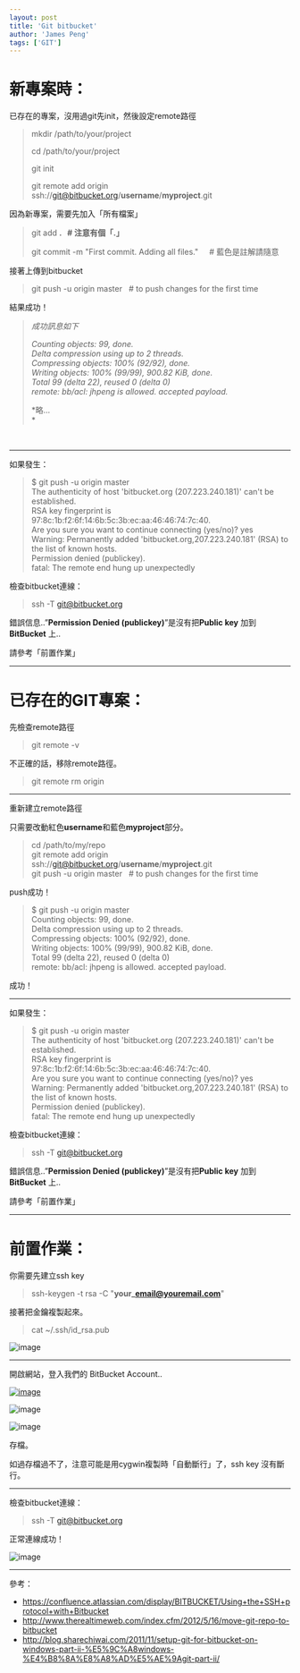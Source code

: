 ```yaml
---
layout: post
title: 'Git bitbucket'
author: 'James Peng'
tags: ['GIT']
---
```


# 新專案時：

已存在的專案，沒用過git先init，然後設定remote路徑

> mkdir /path/to/your/project
>
> cd /path/to/your/project
>
> git init
>
> git remote add origin
> ssh://git@bitbucket.org/**username**/**myproject**.git

因為新專案，需要先加入「所有檔案」

> git add **.   \# 注意有個「.」**
>
> git commit -m "First commit. Adding all files."     \#
> 藍色是註解請隨意

接著上傳到bitbucket

> git push -u origin master   \# to push changes for the first time

結果成功！

> *成功訊息如下*
>
> *Counting objects: 99, done.  
> Delta compression using up to 2 threads.  
> Compressing objects: 100% (92/92), done.  
> Writing objects: 100% (99/99), 900.82 KiB, done.  
> Total 99 (delta 22), reused 0 (delta 0)  
> remote: bb/acl: jhpeng is allowed. accepted payload.*
>
> *略…  
> *

 

* * * * *

如果發生：

> \$ git push -u origin master  
> The authenticity of host 'bitbucket.org (207.223.240.181)' can't be
> established.  
> RSA key fingerprint is
> 97:8c:1b:f2:6f:14:6b:5c:3b:ec:aa:46:46:74:7c:40.  
> Are you sure you want to continue connecting (yes/no)? yes  
> Warning: Permanently added 'bitbucket.org,207.223.240.181' (RSA) to
> the list of known hosts.  
> Permission denied (publickey).  
> fatal: The remote end hung up unexpectedly  

檢查bitbucket連線：

> ssh -T git@bitbucket.org

錯誤信息..”**Permission Denied (publickey)**”是沒有把**Public key**
加到**BitBucket** 上..

請參考「前置作業」

* * * * *

# **已存在的GIT專案：**

先檢查remote路徑

> git remote -v

不正確的話，移除remote路徑。

> git remote rm origin

* * * * *

重新建立remote路徑

只需要改動紅色**username**和藍色**myproject**部分。

> cd /path/to/my/repo  
> git remote add origin
> ssh://git@bitbucket.org/**username**/**myproject**.git  
> git push -u origin master   \# to push changes for the first time

push成功！

> \$ git push -u origin master  
> Counting objects: 99, done.  
> Delta compression using up to 2 threads.  
> Compressing objects: 100% (92/92), done.  
> Writing objects: 100% (99/99), 900.82 KiB, done.  
> Total 99 (delta 22), reused 0 (delta 0)  
> remote: bb/acl: jhpeng is allowed. accepted payload.  

成功！

* * * * *

如果發生：

> \$ git push -u origin master  
> The authenticity of host 'bitbucket.org (207.223.240.181)' can't be
> established.  
> RSA key fingerprint is
> 97:8c:1b:f2:6f:14:6b:5c:3b:ec:aa:46:46:74:7c:40.  
> Are you sure you want to continue connecting (yes/no)? yes  
> Warning: Permanently added 'bitbucket.org,207.223.240.181' (RSA) to
> the list of known hosts.  
> Permission denied (publickey).  
> fatal: The remote end hung up unexpectedly  

檢查bitbucket連線：

> ssh -T git@bitbucket.org

錯誤信息..”**Permission Denied (publickey)**”是沒有把**Public key**
加到**BitBucket** 上..

請參考「前置作業」

* * * * *

# 前置作業：

你需要先建立ssh key

> ssh-keygen -t rsa -C "**your\_email@youremail.com**"

接著把金鑰複製起來。

> cat \~/.ssh/id\_rsa.pub  

![image](http://lh6.ggpht.com/-tSo-F4K2tRo/USQrIKwlqWI/AAAAAAAATCA/kHYPmvmM9jk/image19%25255B1%25255D.png?imgmax=800 "image")

* * * * *

開啟網站，登入我們的 BitBucket Account..

[![image](http://lh3.ggpht.com/-Dq0Wvm7ibL4/USN293GUnaI/AAAAAAAASyE/6eH5puPfbTg/image_thumb%25255B10%25255D.png?imgmax=800 "image")](http://lh4.ggpht.com/-Km7sHEuY0IU/USN29dwTqTI/AAAAAAAASx8/dURNeaApVH0/s1600-h/image%25255B18%25255D.png)

![image](http://lh6.ggpht.com/-j4YWGLmFmY8/USN2_SL9Z_I/AAAAAAAATCI/qd95TEwnPqM/image5%25255B1%25255D.png?imgmax=800 "image")

![image](http://lh6.ggpht.com/-7-x5oTDs6G8/USN3AxuT_CI/AAAAAAAATCM/RXlpP64_h2o/image10%25255B1%25255D.png?imgmax=800 "image")

存檔。

如過存檔過不了，注意可能是用cygwin複製時「自動斷行」了，ssh key
沒有斷行。

* * * * *

檢查bitbucket連線：

> ssh -T git@bitbucket.org

正常連線成功！

![image](http://lh3.ggpht.com/-qlFpt6LglKw/USN3Cj5FRII/AAAAAAAATCQ/K-odOUDWoMU/image24%25255B1%25255D.png?imgmax=800 "image")

* * * * *

參考：

-   <https://confluence.atlassian.com/display/BITBUCKET/Using+the+SSH+protocol+with+Bitbucket>
-   <http://www.therealtimeweb.com/index.cfm/2012/5/16/move-git-repo-to-bitbucket>
-   <http://blog.sharechiwai.com/2011/11/setup-git-for-bitbucket-on-windows-part-ii-%E5%9C%A8windows-%E4%B8%8A%E8%A8%AD%E5%AE%9Agit-part-ii/>

